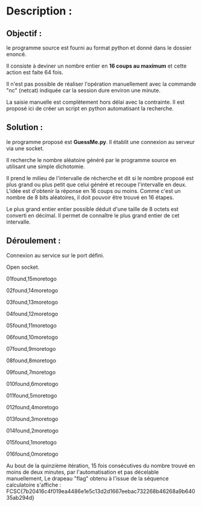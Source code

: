 # Description :

## Objectif :

le programme source est fourni au format python et donné dans le dossier enoncé.

Il consiste à deviner un nombre entier en **16 coups au maximum** et cette action est faite 64 fois.

Il n'est pas possible de réaliser l'opération manuellement avec la commande "nc" (netcat) indiquée car la session dure environ une minute.

La saisie manuelle est complètement hors délai avec la contrainte. Il est proposé ici de créer un script en python automatisant la recherche.

## Solution :

le programme proposé est **GuessMe.py**. Il établit une connexion au serveur via une socket.

Il recherche le nombre aléatoire généré par le programme source en utilisant une simple dichotomie.

Il prend le milieu de l'intervalle de récherche et dit si le nombre proposé est plus grand ou plus petit que celui généré et recoupe l'intervalle en deux.
L'idée est d'obtenir la réponse en 16 coups ou moins. Comme c'est un nombre de 8 bits aléatoires, il doit pouvoir être trouvé en 16 étapes. 

Le plus grand entier entier possible déduit d'une taille de 8 octets est converti en décimal. Il permet de connaître le plus grand entier de cet intervalle.

## Déroulement :
Connexion au service sur le port défini.

Open socket.

01found,15moretogo

02found,14moretogo

03found,13moretogo

04found,12moretogo

05found,11moretogo

06found,10moretogo

07found,9moretogo

08found,8moretogo

09found,7moretogo

010found,6moretogo

011found,5moretogo

012found,4moretogo

013found,3moretogo

014found,2moretogo

015found,1moretogo

016found,0moretogo

Au bout de la quinzième itération, 15 fois consécutives du nombre trouvé en moins de deux minutes, par l'automatisation et pas décelable manuellement,
Le drapeau "flag" obtenu à l'issue de la séquence calculatoire s'affiche : 
FCSC{7b20416c4f019ea4486e1e5c13d2d1667eebac732268b46268a9b64035ab294d}
